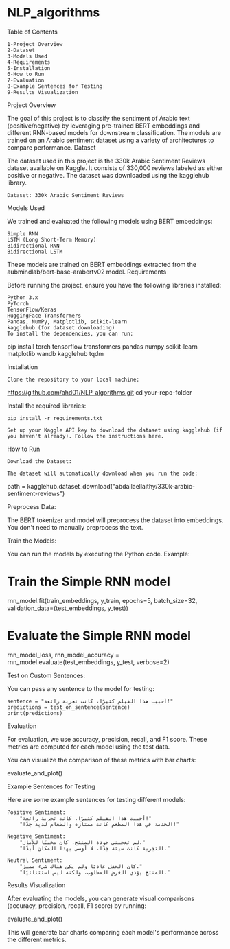# NLP_algorithms
Table of Contents

    1-Project Overview
    2-Dataset
    3-Models Used
    4-Requirements
    5-Installation
    6-How to Run
    7-Evaluation
    8-Example Sentences for Testing
    9-Results Visualization
Project Overview

The goal of this project is to classify the sentiment of Arabic text (positive/negative) by leveraging pre-trained BERT embeddings and different RNN-based models for downstream classification. The models are trained on an Arabic sentiment dataset using a variety of architectures to compare performance.
Dataset

The dataset used in this project is the 330k Arabic Sentiment Reviews dataset available on Kaggle. It consists of 330,000 reviews labeled as either positive or negative. The dataset was downloaded using the kagglehub library.

    Dataset: 330k Arabic Sentiment Reviews

Models Used

We trained and evaluated the following models using BERT embeddings:

    Simple RNN
    LSTM (Long Short-Term Memory)
    Bidirectional RNN
    Bidirectional LSTM

These models are trained on BERT embeddings extracted from the aubmindlab/bert-base-arabertv02 model.
Requirements

Before running the project, ensure you have the following libraries installed:

    Python 3.x
    PyTorch
    TensorFlow/Keras
    HuggingFace Transformers
    Pandas, NumPy, Matplotlib, scikit-learn
    kagglehub (for dataset downloading)
    To install the dependencies, you can run:

pip install torch tensorflow transformers pandas numpy scikit-learn matplotlib wandb kagglehub tqdm

Installation

    Clone the repository to your local machine:

https://github.com/ahd01/NLP_algorithms.git
cd your-repo-folder

Install the required libraries:

    pip install -r requirements.txt

    Set up your Kaggle API key to download the dataset using kagglehub (if you haven't already). Follow the instructions here.

How to Run

    Download the Dataset:

    The dataset will automatically download when you run the code:

path = kagglehub.dataset_download("abdallaellaithy/330k-arabic-sentiment-reviews")

Preprocess Data:

The BERT tokenizer and model will preprocess the dataset into embeddings. You don't need to manually preprocess the text.

Train the Models:

You can run the models by executing the Python code. Example:

# Train the Simple RNN model
rnn_model.fit(train_embeddings, y_train, epochs=5, batch_size=32, validation_data=(test_embeddings, y_test))

# Evaluate the Simple RNN model
rnn_model_loss, rnn_model_accuracy = rnn_model.evaluate(test_embeddings, y_test, verbose=2)

Test on Custom Sentences:

You can pass any sentence to the model for testing:

    sentence = "أحببت هذا الفيلم كثيرًا، كانت تجربة رائعة!"
    predictions = test_on_sentence(sentence)
    print(predictions)

Evaluation

For evaluation, we use accuracy, precision, recall, and F1 score. These metrics are computed for each model using the test data.

You can visualize the comparison of these metrics with bar charts:

evaluate_and_plot()

Example Sentences for Testing

Here are some example sentences for testing different models:

    Positive Sentiment:
        "أحببت هذا الفيلم كثيرًا، كانت تجربة رائعة!"
        "الخدمة في هذا المطعم كانت ممتازة والطعام لذيذ جدًا!"

    Negative Sentiment:
        "لم تعجبني جودة المنتج، كان مخيبًا للآمال."
        "التجربة كانت سيئة جدًا، لا أوصي بهذا المكان أبدًا."

    Neutral Sentiment:
        "كان الحفل عاديًا ولم يكن هناك شيء مميز."
        "المنتج يؤدي الغرض المطلوب، ولكنه ليس استثنائيًا."

Results Visualization

After evaluating the models, you can generate visual comparisons (accuracy, precision, recall, F1 score) by running:

evaluate_and_plot()

This will generate bar charts comparing each model's performance across the different metrics.

